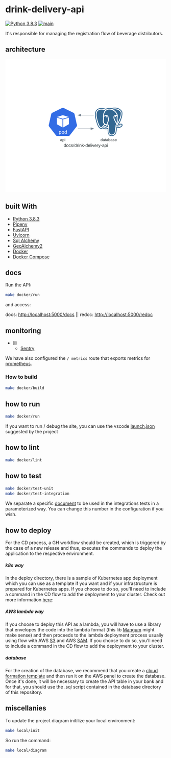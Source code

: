 # drink-delivery-api

[![Python 3.8.3](https://img.shields.io/badge/python-3.8.3-blue.svg)](https://www.python.org/downloads/release/python-383/) [![main](https://github.com/cantoniazzi/drink-delivery-api/actions/workflows/main.yml/badge.svg)](https://github.com/cantoniazzi/drink-delivery-api/actions/workflows/main.yml)

It's responsible for managing the registration flow of beverage distributors.

## architecture

![drink-delivery-api](docs/drink-delivery-api.png)

## built With

- [Python 3.8.3](https://www.python.org/downloads/release/python-383/)
- [Pipenv](https://github.com/pypa/pipenv)
- [FastAPI](https://github.com/tiangolo/fastapi)
- [Uvicorn](https://github.com/encode/uvicorn)
- [Sql Alchemy](https://www.sqlalchemy.org/)
- [GeoAlchemy2](https://geoalchemy-2.readthedocs.io/en/latest/)
- [Docker](https://www.docker.com/get-started)
- [Docker Compose](https://docs.docker.com/compose/)

## docs

Run the API:

```sh
make docker/run
```

and access:

docs: [http://localhost:5000/docs](http://localhost:5000/docs)  || redoc: [http://localhost:5000/redoc](http://localhost:5000/redoc)

## monitoring

- [X] - [Sentry](https://sentry.io/organizations/cassiosvaldo/issues/?project=5685277)

We have also configured the `/ metrics` route that exports metrics for [prometheus](https://prometheus.io/).

### How to build

```sh
make docker/build
```

## how to run

```sh
make docker/run
```

If you want to run / debug the site, you can use the vscode [launch.json](https://github.com/cantoniazzi/drink-delivery-api/blob/main/.vscode/launch.json`) suggested by the project

## how to lint

```sh
make docker/lint
```

## how to test

```sh
make docker/test-unit
make docker/test-integration
```

We separate a specific [document](https://github.com/cantoniazzi/drink-delivery-api/blob/main/settings.toml#L10) to be used in the integrations tests in a parameterized way. You can change this number in the configuration if you wish.

## how to deploy

For the CD process, a GH workflow should be created, which is triggered by the case of a new release and thus, executes the commands to deploy the application to the respective environment.

##### k8s way

In the deploy directory, there is a sample of Kubernetes app deployment which you can use as a template if you want and if your infrastructure is prepared for Kubernetes apps. If you choose to do so, you'll need to include a command in the CD flow to add the deployment to your cluster. Check out more information [here](https://kubernetes.io/docs/concepts/workloads/controllers/deployment/):

##### AWS lambda way

If you choose to deploy this API as a lambda, you will have to use a library that envelopes the code into the lambda format (this lib [Mangum](https://github.com/jordaneremieff/mangum) might make sense) and then proceeds to the lambda deployment process usually using flow with AWS [S3](https://aws.amazon.com/s3) and AWS [SAM](https://docs.aws.amazon.com/serverless-application-model/latest/developerguide/sam-cli-command-reference-sam-deploy.html). If you choose to do so, you'll need to include a command in the CD flow to add the deployment to your cluster.

##### database

For the creation of the database, we recommend that you create a [cloud formation template](https://docs.aws.amazon.com/pt_br/AWSCloudFormation/latest/UserGuide/aws-properties-rds-database-instance.html) and then run it on the AWS panel to create the database. Once it's done, it will be necessary to create the API table in your bank and for that, you should use the .sql script contained in the database directory of this repository.

## miscellanies

To update the project diagram initilize your local environment:

```sh
make local/init
```

So run the command:

```sh
make local/diagram
```
